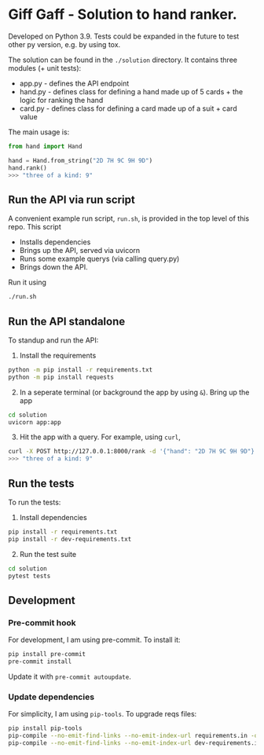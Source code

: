 # Giff Gaff - Solution to hand ranker.

Developed on Python 3.9. Tests could be expanded in the future to test other py version, e.g. by using tox.

The solution can be found in the `./solution` directory. It contains three modules (+ unit tests):
- app.py - defines the API endpoint
- hand.py - defines class for defining a hand made up of 5 cards + the logic for ranking the hand
- card.py - defines class for defining a card made up of a suit + card value

The main usage is:
```python
from hand import Hand

hand = Hand.from_string("2D 7H 9C 9H 9D")
hand.rank()
>>> "three of a kind: 9"
```


## Run the API via run script
A convenient example run script, `run.sh`, is provided in the top level of this repo.
This script
- Installs dependencies
- Brings up the API, served via uvicorn
- Runs some example querys (via calling query.py)
- Brings down the API.

Run it using
```sh
./run.sh
```

## Run the API standalone
To standup and run the API:
1. Install the requirements
```sh
python -m pip install -r requirements.txt
python -m pip install requests
```

2. In a seperate terminal (or background the app by using `&`). Bring up the app
```sh
cd solution
uvicorn app:app
```

3. Hit the app with a query. For example, using `curl`,
```sh
curl -X POST http://127.0.0.1:8000/rank -d '{"hand": "2D 7H 9C 9H 9D"}' -H 'Content-Type: application/json'
>>> "three of a kind: 9"
```

## Run the tests
To run the tests:
1. Install dependencies
```sh
pip install -r requirements.txt
pip install -r dev-requirements.txt
```
2. Run the test suite
```sh
cd solution
pytest tests
```

## Development

### Pre-commit hook
For development, I am using pre-commit. To install it:
```sh
pip install pre-commit
pre-commit install
```
Update it with `pre-commit autoupdate`.

### Update dependencies
For simplicity, I am using `pip-tools`. To upgrade reqs files:

```sh
pip install pip-tools
pip-compile --no-emit-find-links --no-emit-index-url requirements.in -o requirements.txt
pip-compile --no-emit-find-links --no-emit-index-url dev-requirements.in -o dev-requirements.txt
```

